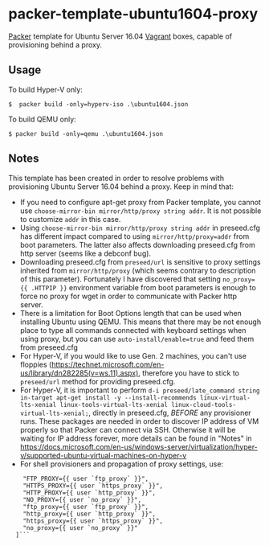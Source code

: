 # packer-template-ubuntu1604-proxy

[Packer](https://www.packer.io/) template for Ubuntu Server 16.04 [Vagrant](https://www.vagrantup.com/) boxes, capable of provisioning behind a proxy.

## Usage

To build Hyper-V only:

	$  packer build -only=hyperv-iso .\ubuntu1604.json

To build QEMU only:

	$ packer build -only=qemu .\ubuntu1604.json

## Notes
This template has been created in order to resolve problems with provisioning Ubuntu Server 16.04 behind a proxy. Keep in mind that:
- If you need to configure apt-get proxy from Packer template, you cannot use `choose-mirror-bin mirror/http/proxy string addr`. It is not possible to customize `addr` in this case.
- Using `choose-mirror-bin mirror/http/proxy string addr` in preseed.cfg has different impact compared to using `mirror/http/proxy=addr` from boot parameters. The latter also affects downloading preseed.cfg from http server (seems like a debconf bug).
- Downloading preseed.cfg from `preseed/url` is sensitive to proxy settings inherited from `mirror/http/proxy` (which seems contrary to description of this parameter). Fortunately I have discovered that setting `no_proxy={{ .HTTPIP }}` environment variable from boot parameters is enough to force no proxy for wget in order to communicate with Packer http server.
- There is a limitation for Boot Options length that can be used when installing Ubuntu using QEMU. This means that there may be not enough place to type all commands connected with keyboard settings when using proxy, but you can use `auto-install/enable=true` and feed them from preseed.cfg
- For Hyper-V, if you would like to use Gen. 2 machines, you can't use floppies (https://technet.microsoft.com/en-us/library/dn282285(v=ws.11).aspx), therefore you have to stick to `preseed/url` method for providing preseed.cfg.
- For Hyper-V, it is important to perform `d-i preseed/late_command string in-target apt-get install -y --install-recommends linux-virtual-lts-xenial linux-tools-virtual-lts-xenial linux-cloud-tools-virtual-lts-xenial;`, directly in preseed.cfg, *BEFORE* any provisioner runs. These packages are needed in order to discover IP address of VM properly so that Packer can connect via SSH. Otherwise it will be waiting for IP address forever, more details can be found in "Notes" in https://docs.microsoft.com/en-us/windows-server/virtualization/hyper-v/supported-ubuntu-virtual-machines-on-hyper-v
- For shell provisioners and propagation of proxy settings, use:
```"environment_vars": [
    "FTP_PROXY={{ user `ftp_proxy` }}",
    "HTTPS_PROXY={{ user `https_proxy` }}",
    "HTTP_PROXY={{ user `http_proxy` }}",
    "NO_PROXY={{ user `no_proxy` }}",
    "ftp_proxy={{ user `ftp_proxy` }}",
    "http_proxy={{ user `http_proxy` }}",
    "https_proxy={{ user `https_proxy` }}",
    "no_proxy={{ user `no_proxy` }}"
  ]```